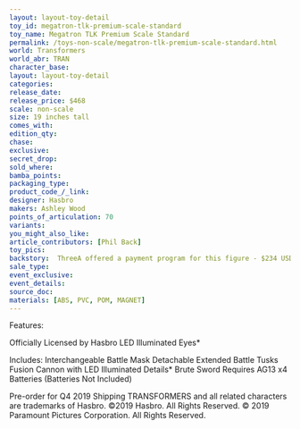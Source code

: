 ```yaml
---
layout: layout-toy-detail 
toy_id: megatron-tlk-premium-scale-standard
toy_name: Megatron TLK Premium Scale Standard
permalink: /toys-non-scale/megatron-tlk-premium-scale-standard.html
world: Transformers
world_abr: TRAN
character_base: 
layout: layout-toy-detail
categories: 
release_date: 
release_price: $468 
scale: non-scale
size: 19 inches tall
comes_with: 
edition_qty: 
chase: 
exclusive: 
secret_drop: 
sold_where: 
bamba_points: 
packaging_type: 
product_code_/_link: 
designer: Hasbro
makers: Ashley Wood
points_of_articulation: 70
variants: 
you_might_also_like: 
article_contributors: [Phil Back]
toy_pics: 
backstory:  ThreeA offered a payment program for this figure - $234 USD non-refundable deposit with balance of $234 due at shipping.
sale_type: 
event_exclusive: 
event_details: 
source_doc: 
materials: [ABS, PVC, POM, MAGNET]
---
```

Features:

Officially Licensed by Hasbro
LED Illuminated Eyes*


Includes:
Interchangeable Battle Mask
Detachable Extended Battle Tusks
Fusion Cannon with LED Illuminated Details*
Brute Sword
Requires AG13 x4 Batteries (Batteries Not Included)

Pre-order for Q4 2019 Shipping
TRANSFORMERS and all related characters are trademarks of Hasbro. ©2019 Hasbro. All Rights Reserved. © 2019 Paramount Pictures Corporation. All Rights Reserved.

